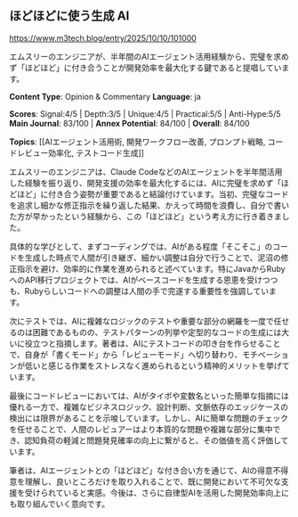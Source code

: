 ## ほどほどに使う生成 AI

https://www.m3tech.blog/entry/2025/10/10/101000

エムスリーのエンジニアが、半年間のAIエージェント活用経験から、完璧を求めず「ほどほど」に付き合うことが開発効率を最大化する鍵であると提唱しています。

**Content Type**: Opinion & Commentary
**Language**: ja

**Scores**: Signal:4/5 | Depth:3/5 | Unique:4/5 | Practical:5/5 | Anti-Hype:5/5
**Main Journal**: 83/100 | **Annex Potential**: 84/100 | **Overall**: 84/100

**Topics**: [[AIエージェント活用術, 開発ワークフロー改善, プロンプト戦略, コードレビュー効率化, テストコード生成]]

エムスリーのエンジニアは、Claude CodeなどのAIエージェントを半年間活用した経験を振り返り、開発支援の効率を最大化するには、AIに完璧を求めず「ほどほど」に付き合う姿勢が重要であると結論付けています。当初、完璧なコードを追求し細かな修正指示を繰り返した結果、かえって時間を浪費し、自分で書いた方が早かったという経験から、この「ほどほど」という考え方に行き着きました。

具体的な学びとして、まずコーディングでは、AIがある程度「そこそこ」のコードを生成した時点で人間が引き継ぎ、細かい調整は自分で行うことで、泥沼の修正指示を避け、効率的に作業を進められると述べています。特にJavaからRubyへのAPI移行プロジェクトでは、AIがベースコードを生成する恩恵を受けつつも、Rubyらしいコードへの調整は人間の手で完遂する重要性を強調しています。

次にテストでは、AIに複雑なロジックのテストや重要な部分の網羅を一度で任せるのは困難であるものの、テストパターンの列挙や定型的なコードの生成には大いに役立つと指摘します。著者は、AIにテストコードの叩き台を作らせることで、自身が「書くモード」から「レビューモード」へ切り替わり、モチベーションが低いと感じる作業をストレスなく進められるという精神的メリットを挙げています。

最後にコードレビューにおいては、AIがタイポや変数名といった簡単な指摘には優れる一方で、複雑なビジネスロジック、設計判断、文脈依存のエッジケースの検出には限界があることを示唆しています。しかし、AIに簡単な問題のチェックを任せることで、人間のレビュアーはより本質的な問題や複雑な部分に集中でき、認知負荷の軽減と問題発見確率の向上に繋がると、その価値を高く評価しています。

筆者は、AIエージェントとの「ほどほど」な付き合い方を通じて、AIの得意不得意を理解し、良いところだけを取り入れることで、既に開発において不可欠な支援を受けられていると実感。今後は、さらに自律型AIを活用した開発効率向上にも取り組んでいく意向です。